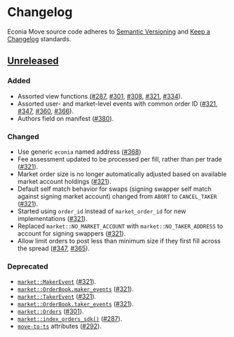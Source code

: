 # Changelog

Econia Move source code adheres to [Semantic Versioning] and [Keep a Changelog] standards.

## [Unreleased]

### Added

- Assorted view functions ([#287], [#301], [#308], [#321], [#334]).
- Assorted user- and market-level events with common order ID ([#321], [#347], [#360], [#366]).
- Authors field on manifest ([#380]).

### Changed

- Use generic `econia` named address ([#368])
- Fee assessment updated to be processed per fill, rather than per trade ([#321]).
- Market order size is no longer automatically adjusted based on available market account holdings ([#321]).
- Default self match behavior for swaps (signing swapper self match against signing market account) changed from `ABORT` to `CANCEL_TAKER` ([#321]).
- Started using `order_id` instead of `market_order_id` for new implementations ([#321]).
- Replaced `market::NO_MARKET_ACCOUNT` with `market::NO_TAKER_ADDRESS` to account for signing swappers ([#321]).
- Allow limit orders to post less than minimum size if they first fill across the spread ([#347], [#365]).

### Deprecated

- [`market::MakerEvent`](https://github.com/econia-labs/econia/blob/v4.0.2-audited/src/move/econia/sources/market.move#L523) ([#321]).
- [`market::OrderBook.maker_events`](https://github.com/econia-labs/econia/blob/v4.0.2-audited/src/move/econia/sources/market.move#L585) ([#321]).
- [`market::TakerEvent`](https://github.com/econia-labs/econia/blob/v4.0.2-audited/src/move/econia/sources/market.move#L600) ([#321]).
- [`market::OrderBook.taker_events`](https://github.com/econia-labs/econia/blob/v4.0.2-audited/src/move/econia/sources/market.move#L587) ([#321]).
- [`market::Orders`](https://github.com/econia-labs/econia/blob/v4.0.2-audited/src/move/econia/sources/market.move#L3337) ([#301]).
- [`market::index_orders_sdk()`](https://github.com/econia-labs/econia/blob/v4.0.2-audited/src/move/econia/sources/market.move#L3362) ([#287]).
- [`move-to-ts`](https://github.com/hippospace/move-to-ts) attributes ([#292]).

[#287]: https://github.com/econia-labs/econia/pull/287
[#292]: https://github.com/econia-labs/econia/pull/292
[#301]: https://github.com/econia-labs/econia/pull/301
[#308]: https://github.com/econia-labs/econia/pull/308
[#321]: https://github.com/econia-labs/econia/pull/321
[#334]: https://github.com/econia-labs/econia/pull/334
[#347]: https://github.com/econia-labs/econia/pull/347
[#360]: https://github.com/econia-labs/econia/pull/360
[#365]: https://github.com/econia-labs/econia/pull/365
[#366]: https://github.com/econia-labs/econia/pull/366
[#368]: https://github.com/econia-labs/econia/pull/368
[#380]: https://github.com/econia-labs/econia/pull/380
[keep a changelog]: https://keepachangelog.com/en/1.0.0/
[semantic versioning]: https://semver.org/spec/v2.0.0.html
[unreleased]: https://github.com/econia-labs/econia/compare/v4.0.2-audited...HEAD
